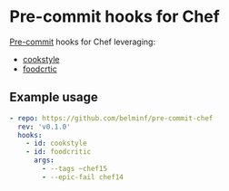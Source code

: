 # Pre-commit hooks for Chef

[Pre-commit](http://pre-commit.com) hooks for Chef leveraging:

* [cookstyle](https://github.com/chef/cookstyle)
* [foodcrtic](http://www.foodcritic.io/)

## Example usage

```yaml
- repo: https://github.com/belminf/pre-commit-chef
  rev: 'v0.1.0'
  hooks:
    - id: cookstyle
    - id: foodcritic
      args:
        - --tags ~chef15
        - --epic-fail chef14
```
